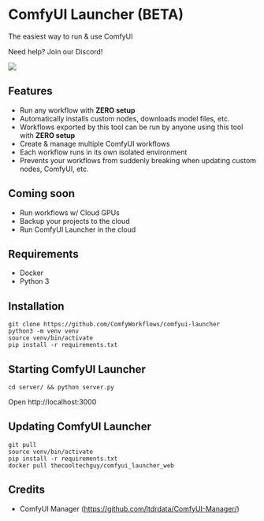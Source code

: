 # ComfyUI Launcher (BETA)
The easiest way to run & use ComfyUI

Need help? Join our Discord!

[![](https://dcbadge.vercel.app/api/server/kXS43yTRNA)](https://discord.gg/kXS43yTRNA)

## Features
- Run any workflow with **ZERO setup**
- Automatically installs custom nodes, downloads model files, etc.
- Workflows exported by this tool can be run by anyone using this tool with **ZERO setup**
- Create & manage multiple ComfyUI workflows
- Each workflow runs in its own isolated environment
- Prevents your workflows from suddenly breaking when updating custom nodes, ComfyUI, etc.

## Coming soon
- Run workflows w/ Cloud GPUs
- Backup your projects to the cloud
- Run ComfyUI Launcher in the cloud

## Requirements
- Docker
- Python 3

## Installation
```
git clone https://github.com/ComfyWorkflows/comfyui-launcher
python3 -m venv venv
source venv/bin/activate
pip install -r requirements.txt
```

## Starting ComfyUI Launcher
```
cd server/ && python server.py
```
Open http://localhost:3000

## Updating ComfyUI Launcher
```
git pull
source venv/bin/activate
pip install -r requirements.txt
docker pull thecooltechguy/comfyui_launcher_web
```

## Credits
- ComfyUI Manager (https://github.com/ltdrdata/ComfyUI-Manager/)
